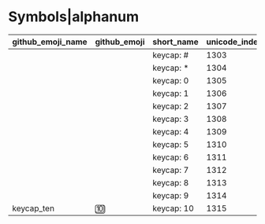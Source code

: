 # Symbols|alphanum

|github_emoji_name|github_emoji|short_name|unicode_index|
|---|---|---|---|
|||keycap: #|1303|
|||keycap: *|1304|
|||keycap: 0|1305|
|||keycap: 1|1306|
|||keycap: 2|1307|
|||keycap: 3|1308|
|||keycap: 4|1309|
|||keycap: 5|1310|
|||keycap: 6|1311|
|||keycap: 7|1312|
|||keycap: 8|1313|
|||keycap: 9|1314|
|keycap_ten|:keycap_ten:|keycap: 10|1315|
